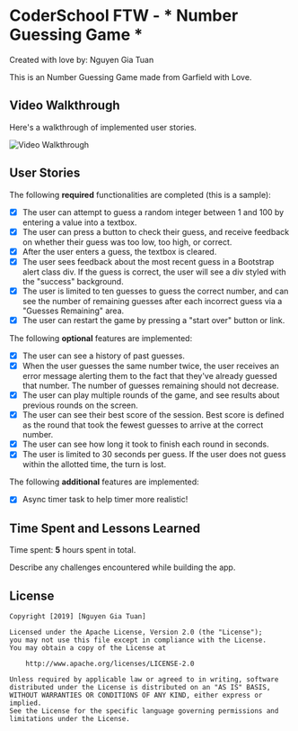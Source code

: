# CoderSchool FTW - * Number Guessing Game *

Created with love by: Nguyen Gia Tuan
  
This is an Number Guessing Game made from Garfield with Love.

## Video Walkthrough

Here's a walkthrough of implemented user stories.

<img src='https://i.imgur.com/umZBxAE.gif' title='Video Walkthrough' width='' alt='Video Walkthrough' />

## User Stories

The following **required** functionalities are completed (this is a sample):

* [x] The user can attempt to guess a random integer between 1 and 100 by entering a value into a textbox.
* [x] The user can press a button to check their guess, and receive feedback on whether their guess was too low, too high, or correct.
* [x] After the user enters a guess, the textbox is cleared.
* [x] The user sees feedback about the most recent guess in a Bootstrap alert class div. If the guess is correct, the user will see a div styled with the "success" background.
* [x] The user is limited to ten guesses to guess the correct number, and can see the number of remaining guesses after each incorrect guess via a "Guesses Remaining" area.
* [x] The user can restart the game by pressing a "start over" button or link.

The following **optional** features are implemented:

* [x] The user can see a history of past guesses.
* [x] When the user guesses the same number twice, the user receives an error message alerting them to the fact that they've already guessed that number. The number of guesses remaining should not decrease.
* [x] The user can play multiple rounds of the game, and see results about previous rounds on the screen.
* [x] The user can see their best score of the session. Best score is defined as the round that took the fewest guesses to arrive at the correct number.
* [x] The user can see how long it took to finish each round in seconds.
* [x] The user is limited to 30 seconds per guess. If the user does not guess within the allotted time, the turn is lost.

The following **additional** features are implemented:

* [x] Async timer task to help timer more realistic!

## Time Spent and Lessons Learned

Time spent: **5** hours spent in total.

Describe any challenges encountered while building the app.

## License

    Copyright [2019] [Nguyen Gia Tuan]

    Licensed under the Apache License, Version 2.0 (the "License");
    you may not use this file except in compliance with the License.
    You may obtain a copy of the License at

        http://www.apache.org/licenses/LICENSE-2.0

    Unless required by applicable law or agreed to in writing, software
    distributed under the License is distributed on an "AS IS" BASIS,
    WITHOUT WARRANTIES OR CONDITIONS OF ANY KIND, either express or implied.
    See the License for the specific language governing permissions and
    limitations under the License.
